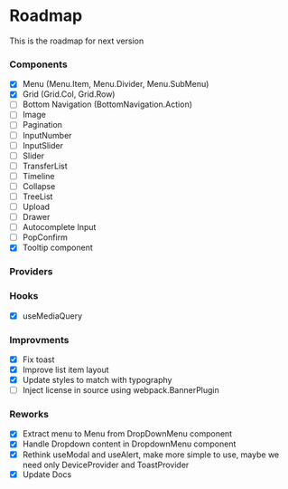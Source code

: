 # Roadmap

This is the roadmap for next version

### Components
- [x] Menu (Menu.Item, Menu.Divider, Menu.SubMenu)
- [x] Grid (Grid.Col, Grid.Row)
- [ ] Bottom Navigation (BottomNavigation.Action)
- [ ] Image
- [ ] Pagination
- [ ] InputNumber
- [ ] InputSlider
- [ ] Slider
- [ ] TransferList
- [ ] Timeline
- [ ] Collapse
- [ ] TreeList
- [ ] Upload
- [ ] Drawer
- [ ] Autocomplete Input
- [ ] PopConfirm
- [x] Tooltip component

### Providers

### Hooks

- [x] useMediaQuery


### Improvments
- [x] Fix toast
- [x] Improve list item layout
- [x] Update styles to match with typography
- [ ] Inject license in source using webpack.BannerPlugin

### Reworks
- [x] Extract menu to Menu from DropDownMenu component
- [x] Handle Dropdown content in DropdownMenu component
- [x] Rethink useModal and useAlert, make more simple to use, maybe we need only DeviceProvider and ToastProvider
- [x] Update Docs
